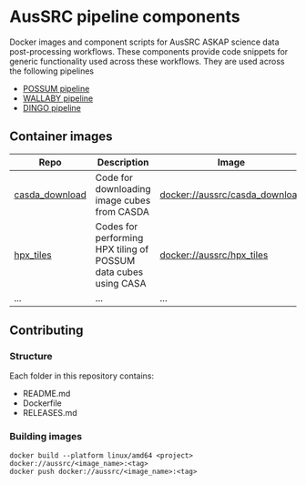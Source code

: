 # AusSRC pipeline components

Docker images and component scripts for AusSRC ASKAP science data post-processing workflows. These components provide code snippets for generic functionality used across these workflows. They are used across the following pipelines

- [POSSUM pipeline](https://github.com/AusSRC/POSSUM_workflow)
- [WALLABY pipeline](https://github.com/AusSRC/WALLABY_pipelines)
- [DINGO pipeline](https://github.com/AusSRC/DINGO_workflows)

## Container images

| Repo | Description | Image |
| --- | --- | --- |
| [casda_download](casda_download/README.md) |  Code for downloading image cubes from CASDA | [docker://aussrc/casda_download](https://hub.docker.com/r/aussrc/casda_download) |
| [hpx_tiles](hpx_tiles/README.md) |  Codes for performing HPX tiling of POSSUM data cubes using CASA | [docker://aussrc/hpx_tiles](https://hub.docker.com/r/aussrc/hpx_tiles) |
| ... | ... | ... |

## Contributing

### Structure

Each folder in this repository contains:

- README.md
- Dockerfile
- RELEASES.md

### Building images

```
docker build --platform linux/amd64 <project> docker://aussrc/<image_name>:<tag>
docker push docker://aussrc/<image_name>:<tag>
```
